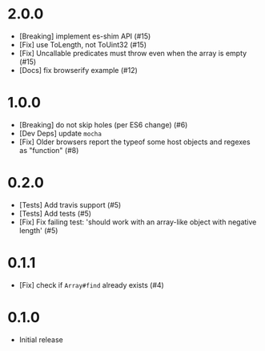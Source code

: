 # 2.0.0
 - [Breaking] implement es-shim API (#15)
 - [Fix] use ToLength, not ToUint32 (#15)
 - [Fix] Uncallable predicates must throw even when the array is empty (#15)
 - [Docs] fix browserify example (#12)

# 1.0.0
 - [Breaking] do not skip holes (per ES6 change) (#6)
 - [Dev Deps] update `mocha`
 - [Fix] Older browsers report the typeof some host objects and regexes as "function" (#8)

# 0.2.0
 - [Tests] Add travis support (#5)
 - [Tests] Add tests (#5)
 - [Fix] Fix failing test: 'should work with an array-like object with negative length' (#5)

# 0.1.1
 - [Fix] check if `Array#find` already exists (#4)

# 0.1.0
 - Initial release
